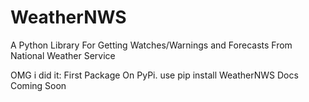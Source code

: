 # WeatherNWS
A Python Library For Getting Watches/Warnings and Forecasts From National Weather Service

OMG i did it: First Package On PyPi. use pip install WeatherNWS
Docs Coming Soon
